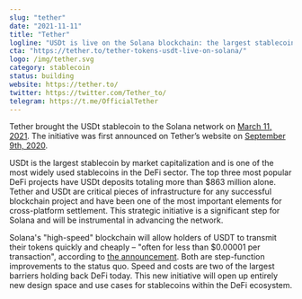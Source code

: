 ```yaml
---
slug: "tether"
date: "2021-11-11"
title: "Tether"
logline: "USDt is live on the Solana blockchain: the largest stablecoin by market capitalization can be exchanged at an unprecedented high speed and low cost."
cta: "https://tether.to/tether-tokens-usdt-live-on-solana/"
logo: /img/tether.svg
category: stablecoin
status: building
website: https://tether.to/
twitter: https://twitter.com/Tether_to/
telegram: https://t.me/OfficialTether
---
```


Tether brought the USDt stablecoin to the Solana network on [March 11, 2021](https://tether.to/tether-tokens-usdt-live-on-solana/). The initiative was first announced on Tether’s website on [September 9th, 2020](https://tether.to/tether-usdt-to-launch-on-solana/).

USDt is the largest stablecoin by market capitalization and is one of the most widely used stablecoins in the DeFi sector. The top three most popular DeFi projects have USDt deposits totaling more than \$863 million alone. Tether and USDt are critical pieces of infrastructure for any successful blockchain project and have been one of the most important elements for cross-platform settlement. This strategic initiative is a significant step for Solana and will be instrumental in advancing the network.

Solana's "high-speed" blockchain will allow holders of USDT to transmit their tokens quickly and cheaply – "often for less than $0.00001 per transaction", according to [the announcement](https://www.coindesk.com/markets/2021/03/11/tether-stablecoin-expands-its-reach-to-another-blockchain/). Both are step-function improvements to the status quo. Speed and costs are two of the largest barriers holding back DeFi today. This new initiative will open up entirely new design space and use cases for stablecoins within the DeFi ecosystem.
